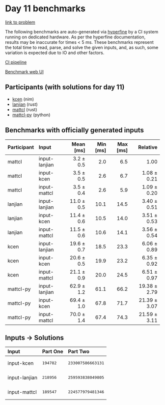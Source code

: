 # Day 11 benchmarks

[link to problem](https://adventofcode.com/2024/day/11)

The following benchmarks are auto-generated via
[hyperfine](https://github.com/sharkdp/hyperfine) by a CI system running on
dedicated hardware. As per the hyperfine documentation, results may be
inaccurate for times < 5 ms. These benchmarks represent the total time to read,
parse, and solve the given inputs, and, as such, some variation is expected due
to IO and other factors.

[CI pipeline](http://ci.papercode.net:8080/teams/main/pipelines/aoc2024)

[Benchmark web UI](https://aoc.ancalagon.black)


## Participants (with solutions for day 11)

- [kcen](https://github.com/kcen/aoc2024) (nim)
- [lanjian](https://github.com/lanjian/aoc-2024) (rust)
- [mattcl](https://github.com/mattcl/aoc2024) (rust)
- [mattcl-py](https://github.com/mattcl/aoc2024-py) (python)


## Benchmarks with officially generated inputs

| Participant | Input | Mean [ms] | Min [ms] | Max [ms] | Relative |
|:---|:---|---:|---:|---:|---:|
| mattcl | input-lanjian | 3.2 ± 0.5 | 2.0 | 6.5 | 1.00 |
| mattcl | input-kcen | 3.5 ± 0.5 | 2.6 | 6.7 | 1.08 ± 0.21 |
| mattcl | input-mattcl | 3.5 ± 0.4 | 2.6 | 5.9 | 1.09 ± 0.20 |
| lanjian | input-lanjian | 11.0 ± 0.5 | 10.1 | 14.5 | 3.40 ± 0.51 |
| lanjian | input-kcen | 11.4 ± 0.6 | 10.5 | 14.0 | 3.51 ± 0.53 |
| lanjian | input-mattcl | 11.5 ± 0.6 | 10.6 | 14.1 | 3.56 ± 0.54 |
| kcen | input-lanjian | 19.6 ± 0.7 | 18.5 | 23.3 | 6.06 ± 0.89 |
| kcen | input-kcen | 20.6 ± 0.5 | 19.9 | 23.2 | 6.35 ± 0.92 |
| kcen | input-mattcl | 21.1 ± 0.9 | 20.0 | 24.5 | 6.51 ± 0.97 |
| mattcl-py | input-lanjian | 62.9 ± 1.2 | 61.1 | 66.2 | 19.38 ± 2.79 |
| mattcl-py | input-kcen | 69.4 ± 1.0 | 67.8 | 71.7 | 21.39 ± 3.07 |
| mattcl-py | input-mattcl | 70.0 ± 1.4 | 67.4 | 74.3 | 21.59 ± 3.11 |


## Inputs -> Solutions

| Input | Part One | Part Two |
|:---|:---|:---|
|input-kcen|<pre>194782</pre>|<pre>233007586663131</pre>|
|input-lanjian|<pre>218956</pre>|<pre>259593838049805</pre>|
|input-mattcl|<pre>189547</pre>|<pre>224577979481346</pre>|